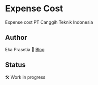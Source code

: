 # Expense Cost 
Expense cost PT Canggih Teknik Indonesia

## Author
Eka Prasetia 📖 [Blog](https://www.ekaprasetia.com/)

## Status
🛠 Work in progress
